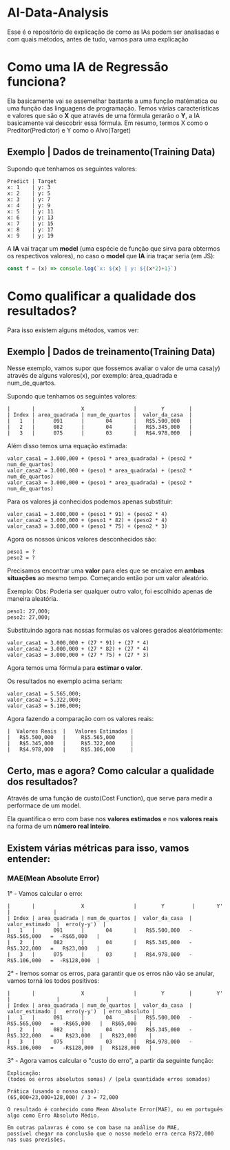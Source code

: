 # AI-Data-Analysis
Esse é o repositório de explicação de como as IAs podem ser analisadas e com quais métodos, antes de tudo, vamos para uma explicação

# Como uma IA de Regressão funciona?
Ela basicamente vai se assemelhar bastante a uma função matématica ou uma função das linguagens de programação.
Temos várias características e valores que são o **X** que através de uma fórmula gerarão o **Y**, a IA basicamente vai descobrir essa fórmula.
Em resumo, termos X como o Preditor(Predictor) e Y como o Alvo(Target)

## Exemplo | Dados de treinamento(Training Data)

Supondo que tenhamos os seguintes valores:
```
Predict | Target
x: 1    | y: 3
x: 2    | y: 5 
x: 3    | y: 7 
x: 4    | y: 9 
x: 5    | y: 11
x: 6    | y: 13
x: 7    | y: 15
x: 8    | y: 17
x: 9    | y: 19
```

A **IA** vai traçar um **model** (uma espécie de função que sirva para obtermos os respectivos valores), no caso o **model** que **IA** iria traçar seria (em JS):
```js
const f = (x) => console.log(`x: ${x} | y: ${(x*2)+1}`)
```

# Como qualificar a qualidade dos resultados?
Para isso existem alguns métodos, vamos ver:

## Exemplo | Dados de treinamento(Training Data)
Nesse exemplo, vamos supor que fossemos avaliar o valor de uma casa(y) através de alguns valores(x), por exemplo: área_quadrada e num_de_quartos.

Supondo que tenhamos os seguintes valores:
```
|       |               X                |        Y        | 
| Index | area_quadrada | num_de_quartos |  valor_da_casa  |
|   1   |      091      |       04       |   R$5.500,000   |
|   2   |      082      |       04       |   R$5.345,000   |
|   3   |      075      |       03       |   R$4.978,000   |
```

Além disso temos uma equação estimada:
```
valor_casa1 = 3.000,000 + (peso1 * area_quadrada) + (peso2 * num_de_quartos)
valor_casa2 = 3.000,000 + (peso1 * area_quadrada) + (peso2 * num_de_quartos)
valor_casa3 = 3.000,000 + (peso1 * area_quadrada) + (peso2 * num_de_quartos)
```

Para os valores já conhecidos podemos apenas substituir:
```
valor_casa1 = 3.000,000 + (peso1 * 91) + (peso2 * 4)
valor_casa2 = 3.000,000 + (peso1 * 82) + (peso2 * 4)
valor_casa3 = 3.000,000 + (peso1 * 75) + (peso2 * 3)
```

Agora os nossos únicos valores desconhecidos são:
```
peso1 = ?
peso2 = ?
```

Precisamos encontrar uma **valor** para eles que se encaixe em **ambas situações** ao mesmo tempo.
Começando então por um valor aleatório.

Exemplo:
Obs: Poderia ser qualquer outro valor, foi escolhido apenas de maneira aleatória.
```
peso1: 27,000;
peso2: 27,000;
```

Substituindo agora nas nossas formulas os valores gerados aleatóriamente:
```
valor_casa1 = 3.000,000 + (27 * 91) + (27 * 4)
valor_casa2 = 3.000,000 + (27 * 82) + (27 * 4)
valor_casa3 = 3.000,000 + (27 * 75) + (27 * 3)
```

Agora temos uma fórmula para **estimar o valor**.

Os resultados no exemplo acima seriam:
```
valor_casa1 = 5.565,000;
valor_casa2 = 5.322,000;
valor_casa3 = 5.106,000;
```

Agora fazendo a comparação com os valores reais:
```
|  Valores Reais  |   Valores Estimados |
|   R$5.500,000   |     R$5.565,000     |
|   R$5.345,000   |     R$5.322,000     |
|   R$4.978,000   |     R$5.106,000     |
```

## Certo, mas e agora? Como calcular a qualidade dos resultados?
Através de uma função de custo(Cost Function), que serve para medir a performace de um model.

Ela quantifica o erro com base nos **valores estimados** e nos **valores reais** na forma de um **número real inteiro**.

## Existem várias métricas para isso, vamos entender:

### MAE(Mean Absolute Error)

1° - Vamos calcular o erro:
```
|       |               X                |        Y         |       Y'        |              |
| Index | area_quadrada | num_de_quartos |  valor_da_casa  |  valor_estimado  |  erro(y-y')  |
|   1   |      091      |       04       |   R$5.500,000   -    R$5.565,000   =  -R$65,000   |
|   2   |      082      |       04       |   R$5.345,000   -    R$5.322,000   =   R$23,000   |
|   3   |      075      |       03       |   R$4.978,000   -    R$5.106,000   =  -R$128,000  |  
```

2° - Iremos somar os erros, para garantir que os erros não vão se anular, vamos torná los todos positivos:
```
|       |               X                |        Y        |        Y'       |               |               | 
| Index | area_quadrada | num_de_quartos |  valor_da_casa  |  valor_estimado |   erro(y-y')  | erro_absoluto |
|   1   |      091      |       04       |   R$5.500,000   -   R$5.565,000   =   -R$65,000   |   R$65,000    |  
|   2   |      082      |       04       |   R$5.345,000   -   R$5.322,000   =    R$23,000   |   R$23,000    |   
|   3   |      075      |       03       |   R$4.978,000   -   R$5.106,000   =   -R$128,000  |   R$128,000   |
```

3° - Agora vamos calcular o "custo do erro", a partir da seguinte função:
```
Explicação:
(todos os erros absolutos somas) / (pela quantidade erros somados)

Prática (usando o nosso caso):
(65,000+23,000+128,000) / 3 = 72,000

O resultado é conhecido como Mean Absolute Error(MAE), ou em português algo como Erro Absoluto Médio.

Em outras palavras é como se com base na análise do MAE,
possível chegar na conclusão que o nosso modelo erra cerca R$72,000 nas suas previsões.
```

